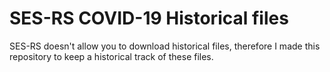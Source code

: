 # SES-RS COVID-19 Historical files

SES-RS doesn't allow you to download historical files, therefore I
made this repository to keep a historical track of these files.